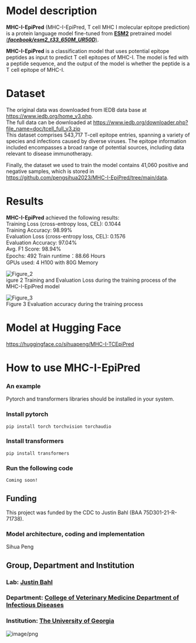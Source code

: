 # Model description
**MHC-I-EpiPred** (MHC-I-EpiPred, T cell MHC I molecular epitope prediction) is a protein language model fine-tuned from [**ESM2**](https://github.com/facebookresearch/esm) pretrained model [(***facebook/esm2_t33_650M_UR50D***)](https://huggingface.co/facebook/esm2_t33_650M_UR50D).    

**MHC-I-EpiPred** is a classification model that uses potential epitope peptides as input to predict T cell epitopes of MHC-I. The model is fed with a peptide sequence, and the output of the model is whether the peptide is a T cell epitope of MHC-I.  
  
# Dataset
The original data was downloaded from IEDB data base at https://www.iedb.org/home_v3.php.  
The full data can be downloaded at  https://www.iedb.org/downloader.php?file_name=doc/tcell_full_v3.zip  
This dataset comprises 543,717 T-cell epitope entries, spanning a variety of species and infections caused by diverse viruses. The epitope information included encompasses a broad range of potential sources, including data relevant to disease immunotherapy.  

Finally, the dataset we used to train the model contains 41,060 positive and negative samples, which is stored in https://github.com/pengsihua2023/MHC-I-EpiPred/tree/main/data.   

# Results
**MHC-I-EpiPred** achieved the following results:  
Training Loss (cross-entropy loss, CEL): 0.1044  
Training Accuracy: 98.99%  
Evaluation Loss (cross-entropy loss, CEL): 0.1576  
Evaluation Accuracy: 97.04%   
Avg. F1 Score: 98.94%    
Epochs: 492 
Train runtime：88.66 Hours  
GPUs used: 4 H100 with 80G Memory  

![Figure_2](https://github.com/user-attachments/assets/e518ab8b-d4f4-4e8b-b817-093f8ab16ea1)  
igure 2 Training and Evaluation Loss during the training process of the MHC-I-EpiPred model

![Figure_3](https://github.com/user-attachments/assets/9af6f62e-4290-4373-b796-b8e366818648)  
Figure 3 Evaluation accuracy during the training process  

# Model at Hugging Face
https://huggingface.co/sihuapeng/MHC-I-TCEpiPred   

# How to use **MHC-I-EpiPred**
### An example
Pytorch and transformers libraries should be installed in your system.  
### Install pytorch
```
pip install torch torchvision torchaudio

```
### Install transformers
```
pip install transformers

```
### Run the following code
```
Coming soon!

```

## Funding
This project was funded by the CDC to Justin Bahl (BAA 75D301-21-R-71738).  
### Model architecture, coding and implementation
Sihua Peng  
## Group, Department and Institution  
### Lab: [Justin Bahl](https://bahl-lab.github.io/)  
### Department: [College of Veterinary Medicine Department of Infectious Diseases](https://vet.uga.edu/education/academic-departments/infectious-diseases/)  
### Institution: [The University of Georgia](https://www.uga.edu/)  

![image/png](https://cdn-uploads.huggingface.co/production/uploads/64c56e2d2d07296c7e35994f/2rlokZM1FBTxibqrM8ERs.png)
